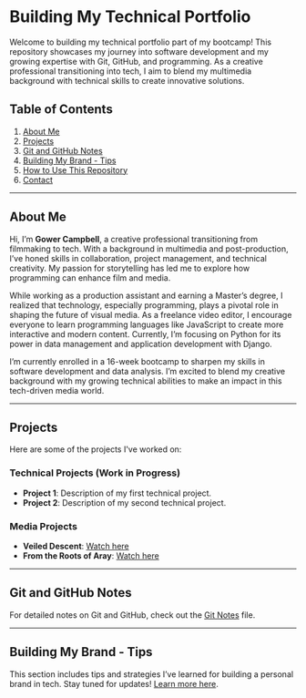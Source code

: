 # Building My Technical Portfolio

Welcome to building my technical portfolio part of my bootcamp! This repository showcases my journey into software development and my growing expertise with Git, GitHub, and programming. As a creative professional transitioning into tech, I aim to blend my multimedia background with technical skills to create innovative solutions.

## Table of Contents
1. [About Me](#about-me)
2. [Projects](#projects)
3. [Git and GitHub Notes](#git-and-github-notes)
4. [Building My Brand - Tips](#building-my-brand---tips)
5. [How to Use This Repository](#how-to-use-this-repository)
6. [Contact](#contact)

---

## About Me
Hi, I’m **Gower Campbell**, a creative professional transitioning from filmmaking to tech. With a background in multimedia and post-production, I’ve honed skills in collaboration, project management, and technical creativity. My passion for storytelling has led me to explore how programming can enhance film and media.

While working as a production assistant and earning a Master’s degree, I realized that technology, especially programming, plays a pivotal role in shaping the future of visual media. As a freelance video editor, I encourage everyone to learn programming languages like JavaScript to create more interactive and modern content. Currently, I’m focusing on Python for its power in data management and application development with Django.

I’m currently enrolled in a 16-week bootcamp to sharpen my skills in software development and data analysis. I’m excited to blend my creative background with my growing technical abilities to make an impact in this tech-driven media world.

---

## Projects
Here are some of the projects I've worked on:

### Technical Projects (Work in Progress)
- **Project 1**: Description of my first technical project.
- **Project 2**: Description of my second technical project.

### Media Projects
- **Veiled Descent**: [Watch here](https://player.stornaway.io/watch/c5da4bf5)
- **From the Roots of Aray**: [Watch here](https://youtu.be/nEXT89VdP3M)

---

## Git and GitHub Notes
For detailed notes on Git and GitHub, check out the [Git Notes](Knotes.md) file.

---

## Building My Brand - Tips
This section includes tips and strategies I’ve learned for building a personal brand in tech. Stay tuned for updates! [Learn more here](BuildingMyBrand-Tips.md).


